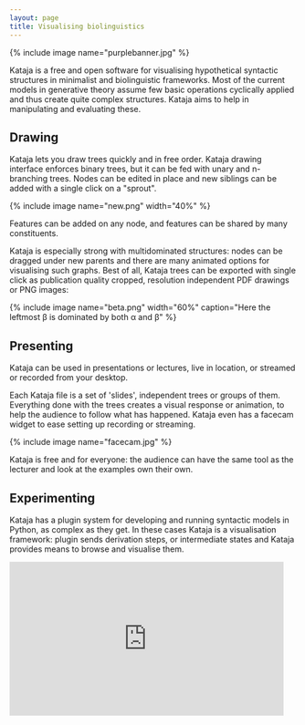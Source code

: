 ```yaml
---
layout: page
title: Visualising biolinguistics
---
```


{% include image name="purplebanner.jpg" %}


Kataja is a free and open software for visualising hypothetical syntactic structures in minimalist and biolinguistic frameworks. Most of the current models in generative theory assume few basic operations cyclically applied and thus create quite complex structures. Kataja aims to help in manipulating and evaluating these. 

## Drawing

Kataja lets you draw trees quickly and in free order. Kataja drawing interface enforces binary trees, but it can be fed with unary and n-branching trees. Nodes can be edited in place and new siblings can be added with a single click on a "sprout". 

{% include image name="new.png" width="40%" %}

Features can be added on any node, and features can be shared by many constituents. 

Kataja is especially strong with multidominated structures: nodes can be dragged under new parents and there are many animated options for visualising such graphs. Best of all, Kataja trees can be exported with single click as publication quality cropped, resolution independent PDF drawings or PNG images: 

{% include image name="beta.png" width="60%" caption="Here the leftmost β is dominated by both α and β" %}

## Presenting

Kataja can be used in presentations or lectures, live in location, or streamed or recorded from your desktop. 

Each Kataja file is a set of 'slides', independent trees or groups of them. Everything done with the trees creates a visual response or animation, to help the audience to follow what has happened. Kataja even has a facecam widget to ease setting up recording or streaming.

{% include image name="facecam.jpg" %}

Kataja is free and for everyone: the audience can have the same tool as the lecturer and look at the examples own their own.

## Experimenting

Kataja has a plugin system for developing and running syntactic models in Python, as complex as they get. In these cases Kataja is a visualisation framework: plugin sends derivation steps, or intermediate states and Kataja provides means to browse and visualise them.   

<iframe width="480" height="270" src="https://www.youtube.com/embed/_1Nn8UGDpg4?rel=0" frameborder="0" allowfullscreen></iframe>


